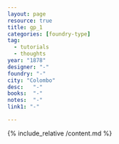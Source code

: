 ```yaml
---
layout: page
resource: true
title: gp_1
categories: [foundry-type]
tag:
  - tutorials
  - thoughts
year: "1878"
designer: "-"
foundry: "-"
city: "Colombo"
desc:   "-"
books:  "-"
notes:  "-"
link1: "-"

---
```


{% include_relative /content.md %}
